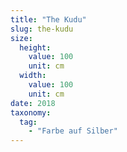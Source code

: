 ```yaml
---
title: "The Kudu"
slug: the-kudu
size:
  height:
    value: 100
    unit: cm
  width:
    value: 100
    unit: cm
date: 2018
taxonomy:
  tag:
    - "Farbe auf Silber"
---
```

